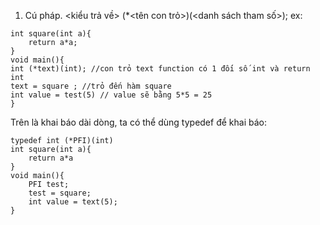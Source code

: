1. Cú pháp.
<kiểu trả về> (*<tên con trỏ>)(<danh sách tham số>);
ex: 

```
int square(int a){
    return a*a;
}
void main(){
int (*text)(int); //con trỏ text function có 1 đối số int và return int
text = square ; //trỏ đến hàm square
int value = test(5) // value sẽ bằng 5*5 = 25
}

```
Trên là khai báo dài dòng, ta có thể dùng typedef để khai báo:
```
typedef int (*PFI)(int)
int square(int a){
    return a*a
}
void main(){
    PFI test;
    test = square;
    int value = text(5);
}
```